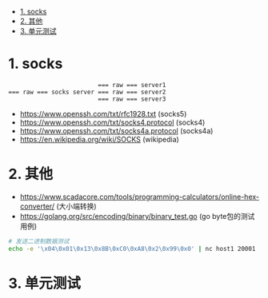 <!-- TOC -->

- [1. socks](#1-socks)
- [2. 其他](#2-其他)
- [3. 单元测试](#3-单元测试)

<!-- /TOC -->


<a id="markdown-1-socks" name="1-socks"></a>
# 1. socks
```
                         === raw === server1  
=== raw === socks server === raw === server2  
                         === raw === server3  
```

* https://www.openssh.com/txt/rfc1928.txt (socks5)
* https://www.openssh.com/txt/socks4.protocol (socks4)
* https://www.openssh.com/txt/socks4a.protocol (socks4a)
* https://en.wikipedia.org/wiki/SOCKS (wikipedia)


<a id="markdown-2-其他" name="2-其他"></a>
# 2. 其他
* https://www.scadacore.com/tools/programming-calculators/online-hex-converter/ (大小端转换)
* https://golang.org/src/encoding/binary/binary_test.go (go byte包的测试用例)


```bash
# 发送二进制数据测试
echo -e '\x04\0x01\0x13\0x8B\0xC0\0xA8\0x2\0x99\0x0' | nc host1 20001
```


<a id="markdown-3-单元测试" name="3-单元测试"></a>
# 3. 单元测试
